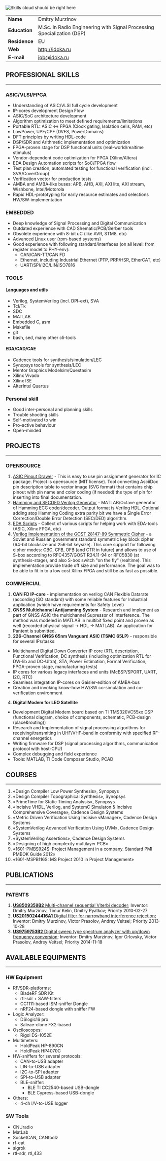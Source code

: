 
![](img/skillscloud.png?raw=true "Skills cloud should be right here")

|               |              |
| :------------ |:-------------|
| **Name** 	    | Dmitry Murzinov |
| **Education** | M.Sc. in Radio Engineering with Signal Processing Specialization (DSP) |
| **Residence** | EU |
| **Web**       | <http://idoka.ru> |
| **E-mail**    | <job@idoka.ru> |
  


PROFESSIONAL SKILLS
-------------------
***

### ASIC/VLSI/FPGA

* Understanding of ASIC/VLSI full cycle development
* IP-cores development Design Flow 
* ASIC/SoC architecture development
* Algorithm optimization to meet defined requirements/limitations
* Portable RTL: ASIC ↔ FPGA (Clock gating, Isolation cells, RAM, etc)
* LowPower, UPF/CPF (DVFS, PowerDomains)
* DFT principles by writing HDL-code
* DSP/SDR and Arithmetic implementation and optimization
* FPGA-proven stage for DSP functional units (real-world/realtime stimulus)
* Vendor-dependent code optimization for FPGA (Xilinx/Altera)
* EDA Design Automation scripts for SoC/FPGA flow
* Test plan creation, automated testing for functional verification (incl. SVA/CoverGroup)
* Verification vector for production tests
* AMBA and AMBA-like buses: APB, AHB, AXI, AXI lite, AXI stream, Wishbone, Intel/Motorola
* Rapid HDL-prototyping for early resource estimates and selections HW/SW-implementation

### EMBEDDED

* Deep knowledge of Signal Processing and Digital Communication
* Outdated experience with CAD Shematic/PCB/Gerber tools
* Obsolete experience with 8-bit uC (like AVR, STM8, etc)
* Advanced Linux user (rpm-based systems)
* Good experience with following standard/interfaces (on all level: from register model to PHY-env):
  * CAN/CAN-TT/CAN FD
  * Ethernet, including Industrial Ethernet (PTP, PRP/HSR, EtherCAT, etc)
  * UART/SPI/I2C/LIN/ISO7816


### TOOLS

#### Languages and utils

* Verilog, SystemVerilog (incl. DPI-ext), SVA
* Tcl/Tk
* SDC
* MATLAB
* Embedded C, asm
* Makefile
* git
* bash, sed, many other cli-tools

#### EDA/CAD/CAE

* Cadence tools for synthesis/simulation/LEC
* Synopsys tools for synthesis/LEC
* Mentor Graphics Modelsim/Questasim
* Xilinx Vivado
* Xilinx ISE
* AlterIntel Quartus

### Personal skill

* Good inter-personal and planning skills
* Trouble shooting skills
* Self-motivated to win
* Pro-active behaviour
* Open-minded 


PROJECTS
--------
***

### OPENSOURCE

1. [ASIC Pinout Drawer](https://github.com/iDoka/asic-pinout-drawer) - This is easy to use pin assignment generator for IC package. Project is opensource (MIT license). Tool converting AsciiDoc pin description table to vector image (SVG format) that contains chip pinout with pin name and color coding (if needed) the type of pin for inserting into final documentation.
2. [Hamming and SECDED Verilog Generator](https://github.com/iDoka/hdl-secded-producer) - MATLAB/Octave generator of Hamming ECC coder/decoder. Output format is Verilog HDL. Optional adding atop Hamming Coding extra parity bit we have a Single Error Correction/Double Error Detection (SEC/DED) algorithm.
3. [EDA Scripts](https://github.com/iDoka/eda-scripts) - Collect of various scripts for helping work with EDA-tools (ASIC, Xilinx FPGA, etc)
4. [Verilog Implementation of the GOST 28147-89 Symmetric Cipher](http://opencores.org/project,gost28147) - a Soviet and Russian government standard symmetric key block cipher (64-bit blocksize and 256-bit keysize). This core support for following cipher modes: CBC, CFB, OFB (and CTR in future) and allows to use of S-box according to RFC4357/GOST R34.11-94 or RFC5830 (at synthesis-stage), and also S-box switch "on the fly" (realtime). This implementation provide trade off size and performance. The goal was to be able to fit in to a low cost Xilinx FPGA and still be as fast as possible.


### COMMERCIAL

1. **CAN FD IP-core** - implementation on verilog CAN Flexible Datarate (according ISO standard) with some reliable features for Industrial application (which have requirements for Safety Level)
2. **GNSS Multichannel Antijamming System** - Research and implement as part of GNSS ASIC the multichannel Supressor of Interference. The method was modeled in MATLAB in multibit fixed point and proven as well (recorded physical signal → HDL → MATLAB). An application for Pantent is submitted.
3. **226-Channel GNSS 65nm Vanguard ASIC (TSMC 65LP)** - responsible for several IPs/tasks:
  - Multichannel Digital Down Converter IP core (RTL description, Functional Verification, DC synthesis (including optimization RTL for DW-lib and DC-Ultra), STA, Power Estimation, Formal Verification, FPGA-proven stage, manufacturing tests)
  - IP cores for various legacy interfaces and units (McBSP/SPORT, UART, I2C, RTC)
  - Seamless integration IP-cores on Gaisler-edition of AMBA-bus
  - Creation and invoking know-how HW/SW co-simulation and co-verification environment
4. **Digital Modem for LEO Satellite**
  - Development Digital Modem board based on TI TMS320VC55xx DSP (functional diagram, choice of components, schematic, PCB-design (place&routing))
  - Research and Implementation of signal processing algorithms for receiving/transmiting in UHF/VHF-band in conformity with specified RF-channel energetics
  - Writing firmware for DSP (signal processing algorithms, communication protocol with host-CPU)
  - Complex debugging and field experience
  - Tools: MATLAB, TI Code Composer Studio, PCAD


COURSES
-------
***

1. «Design Compiler Low Power Synthesis», Synopsys
2. «Design Compiler Topographical Synthesis», Synopsys
3. «PrimeTime for Static Timing Analysis», Synopsys
4. «Incisive VHDL, Verilog, and SystemC Simulaton & Incisive Comprehensive Coverage», Cadence Design Systems
5. «Metric Driven Verification Using Incisive vManager», Cadence Design Systems
6. «SystemVerilog Advanced Verification Using UVM», Cadence Design Systems
7. «SystemVerilog Assertions», Cadence Design Systems
8. «Designing of high complexity multilayer PCB»
9. «1601-PMBS924S: Project Management in a company. Standard PMI PMBOK Guide 2012»
10. «1601-MSPB116S: MS Project 2010 in Project Management»

PUBLICATIONS
------------
***

### PATENTS


1. [**US8509359B2** Multi-channel sequential Viterbi decoder](https://patents.google.com/patent/US8509359B2/); Inventor: Dmitry Murzinov, Timur Kelin, Dmitry Pyatkov; Priority 2010-02-27
2. [**US20150244416A1** Digital filter for narrowband interference rejection](https://patents.google.com/patent/US20150244416A1/); Inventor: Dmitry Murzinov, Victor Prasolov, Andrey Veitsel; Priority 2013-10-28
3. [**US9759753B2** Digital sweep type spectrum analyzer with up/down frequency conversion](https://patents.google.com/patent/US9759753B2/); Inventor: Dmitry Murzinov, Igor Orlovsky, Victor Prasolov, Andrey Veitsel; Priority 2014-11-18





AVAILABLE EQUIPMENTS
--------------------
***

### HW Equipment

* RF/SDR-platforms:
  * BladeRF SDR Kit
  * rtl-sdr + SAW-filters
  * CC1111-based ISM-sniffer Dongle
  * nRF24-based dongle with sniffer FW
* Logic Analyzer:
  * DSlogic16 pro
  * Saleae-clone FX2-based
* Osciloscopes:
	* Rigol DS-1052E
* Multimeters:
  * HoldPeak HP-890CN
  * HoldPeak HP4070C
* HW-sniffers for several protocols:
  * CAN-to-USB adapter
  * LIN-to-USB adapter
  * I2C-to-SPI adapter
  * SPI-to-USB adapter
  * BLE-sniffer:
    * BLE TI CC2540-based USB-dongle
    * BLE Cypress-based USB-dongle
* Others:
  * 4-ch I/V-to-USB logger


### SW Tools

* CNUradio
* MatLab
* SocketCAN, CANtoolz 
* rf-cat
* sigrok
* rtl-sdr, rtl_433
